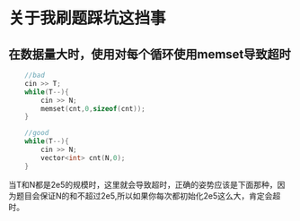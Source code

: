 # 关于我刷题踩坑这挡事

## 在数据量大时，使用对每个循环使用memset导致超时

```cpp
    //bad
    cin >> T;
    while(T--){
        cin >> N;
        memset(cnt,0,sizeof(cnt));
    }

    //good
    while(T--){
        cin >> N;
        vector<int> cnt(N,0);
    }
```

当T和N都是2e5的规模时，这里就会导致超时，正确的姿势应该是下面那种，因为题目会保证N的和不超过2e5,所以如果你每次都初始化2e5这么大，肯定会超时。
